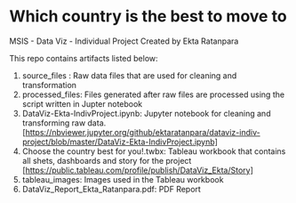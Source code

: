 # Which country is the best to move to
MSIS - Data Viz - Individual Project Created by Ekta Ratanpara

This repo contains artifacts listed below:
1. source_files : Raw data files that are used for cleaning and transformation
2. processed_files: Files generated after raw files are processed using the script written in Jupter notebook
3. DataViz-Ekta-IndivProject.ipynb: Jupyter notebook for cleaning and transforming raw data. [https://nbviewer.jupyter.org/github/ektaratanpara/dataviz-indiv-project/blob/master/DataViz-Ekta-IndivProject.ipynb]
4. Choose the country best for you!.twbx: Tableau workbook that contains all shets, dashboards and story for the project [https://public.tableau.com/profile/publish/DataViz_Ekta/Story]
5. tableau_images: Images used in the Tableau workbook
6. DataViz_Report_Ekta_Ratanpara.pdf: PDF Report
